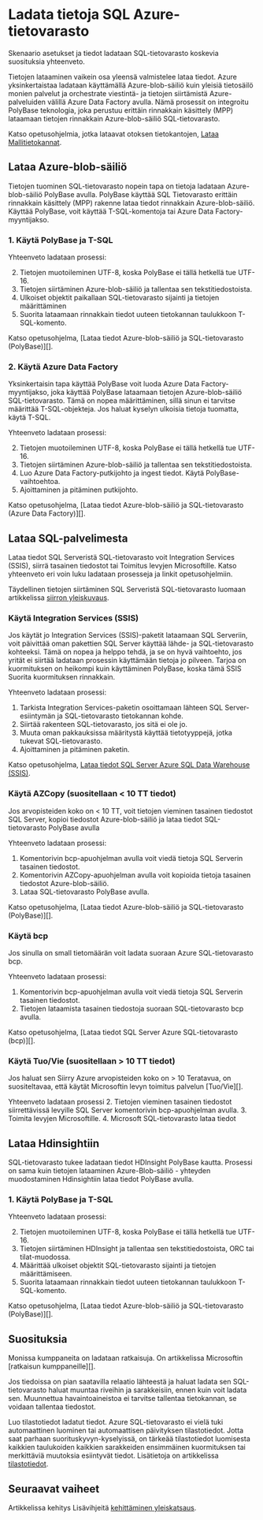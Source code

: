    <properties
   pageTitle="Ladata tietoja SQL Azure-tietovarasto | Microsoft Azure"
   description="Lue Yleisiä tilanteita, joissa tietojen SQL-tietovarasto ladataan. Näitä ovat PolyBase, Azure-blob-säiliö, tasainen tiedostoja ja levyllä-toimitus. Voit käyttää myös kolmannen osapuolen työkaluja."
   services="sql-data-warehouse"
   documentationCenter="NA"
   authors="lodipalm"
   manager="barbkess"
   editor=""/>

<tags
   ms.service="sql-data-warehouse"
   ms.devlang="NA"
   ms.topic="article"
   ms.tgt_pltfrm="NA"
   ms.workload="data-services"
   ms.date="07/12/2016"
   ms.author="lodipalm;barbkess;sonyama"/>

# <a name="load-data-into-azure-sql-data-warehouse"></a>Ladata tietoja SQL Azure-tietovarasto

Skenaario asetukset ja tiedot ladataan SQL-tietovarasto koskevia suosituksia yhteenveto.

Tietojen lataaminen vaikein osa yleensä valmistelee lataa tiedot. Azure yksinkertaistaa ladataan käyttämällä Azure-blob-säiliö kuin yleisiä tietosäilö monien palvelut ja orchestrate viestintä- ja tietojen siirtämistä Azure-palveluiden välillä Azure Data Factory avulla. Nämä prosessit on integroitu PolyBase teknologia, joka perustuu erittäin rinnakkain käsittely (MPP) lataamaan tietojen rinnakkain Azure-blob-säiliö SQL-tietovarasto. 

Katso opetusohjelmia, jotka lataavat otoksen tietokantojen, [Lataa Mallitietokannat][].

## <a name="load-from-azure-blob-storage"></a>Lataa Azure-blob-säiliö
Tietojen tuominen SQL-tietovarasto nopein tapa on tietoja ladataan Azure-blob-säiliö PolyBase avulla. PolyBase käyttää SQL Tietovarasto erittäin rinnakkain käsittely (MPP) rakenne lataa tiedot rinnakkain Azure-blob-säiliö. Käyttää PolyBase, voit käyttää T-SQL-komentoja tai Azure Data Factory-myyntijakso.

### <a name="1-use-polybase-and-t-sql"></a>1. Käytä PolyBase ja T-SQL

Yhteenveto ladataan prosessi:

2. Tietojen muotoileminen UTF-8, koska PolyBase ei tällä hetkellä tue UTF-16.
2. Tietojen siirtäminen Azure-blob-säiliö ja tallentaa sen tekstitiedostoista.
3. Ulkoiset objektit paikallaan SQL-tietovarasto sijainti ja tietojen määrittäminen
4. Suorita lataamaan rinnakkain tiedot uuteen tietokannan taulukkoon T-SQL-komento.

<!-- 5. Schedule and run a loading job. --> 

Katso opetusohjelma, [Lataa tiedot Azure-blob-säiliö ja SQL-tietovarasto (PolyBase)][].

### <a name="2-use-azure-data-factory"></a>2. Käytä Azure Data Factory

Yksinkertaisin tapa käyttää PolyBase voit luoda Azure Data Factory-myyntijakso, joka käyttää PolyBase lataamaan tietojen Azure-blob-säiliö SQL-tietovarasto. Tämä on nopea määrittäminen, sillä sinun ei tarvitse määrittää T-SQL-objekteja. Jos haluat kyselyn ulkoisia tietoja tuomatta, käytä T-SQL. 

Yhteenveto ladataan prosessi:

2. Tietojen muotoileminen UTF-8, koska PolyBase ei tällä hetkellä tue UTF-16.
2. Tietojen siirtäminen Azure-blob-säiliö ja tallentaa sen tekstitiedostoista.
3. Luo Azure Data Factory-putkijohto ja ingest tiedot. Käytä PolyBase-vaihtoehtoa.
4. Ajoittaminen ja pitäminen putkijohto.

Katso opetusohjelma, [Lataa tiedot Azure-blob-säiliö ja SQL-tietovarasto (Azure Data Factory)][].


## <a name="load-from-sql-server"></a>Lataa SQL-palvelimesta
Lataa tiedot SQL Serveristä SQL-tietovarasto voit Integration Services (SSIS), siirrä tasainen tiedostot tai Toimitus levyjen Microsoftille. Katso yhteenveto eri voin luku ladataan prosesseja ja linkit opetusohjelmiin.

Täydellinen tietojen siirtäminen SQL Serveristä SQL-tietovarasto luomaan artikkelissa [siirron yleiskuvaus][]. 

### <a name="use-integration-services-ssis"></a>Käytä Integration Services (SSIS)
Jos käytät jo Integration Services (SSIS)-paketit lataamaan SQL Serveriin, voit päivittää oman pakettien SQL Server käyttää lähde- ja SQL-tietovarasto kohteeksi. Tämä on nopea ja helppo tehdä, ja se on hyvä vaihtoehto, jos yrität ei siirtää ladataan prosessin käyttämään tietoja jo pilveen. Tarjoa on kuormituksen on heikompi kuin käyttäminen PolyBase, koska tämä SSIS Suorita kuormituksen rinnakkain.

Yhteenveto ladataan prosessi:

1. Tarkista Integration Services-paketin osoittamaan lähteen SQL Server-esiintymän ja SQL-tietovarasto tietokannan kohde.
2. Siirtää rakenteen SQL-tietovarasto, jos sitä ei ole jo.
3. Muuta oman pakkauksissa määritystä käyttää tietotyyppejä, jotka tukevat SQL-tietovarasto.
3. Ajoittaminen ja pitäminen paketin.

Katso opetusohjelma, [Lataa tiedot SQL Server Azure SQL Data Warehouse (SSIS)][].

### <a name="use-azcopy-recommended-for--10-tb-data"></a>Käytä AZCopy (suositellaan < 10 TT tiedot)
Jos arvopisteiden koko on < 10 TT, voit tietojen vieminen tasainen tiedostot SQL Server, kopioi tiedostot Azure-blob-säiliö ja lataa tiedot SQL-tietovarasto PolyBase avulla

Yhteenveto ladataan prosessi:

1. Komentorivin bcp-apuohjelman avulla voit viedä tietoja SQL Serverin tasainen tiedostot.
2. Komentorivin AZCopy-apuohjelman avulla voit kopioida tietoja tasainen tiedostot Azure-blob-säiliö.
3. Lataa SQL-tietovarasto PolyBase avulla.

Katso opetusohjelma, [Lataa tiedot Azure-blob-säiliö ja SQL-tietovarasto (PolyBase)][].

### <a name="use-bcp"></a>Käytä bcp
Jos sinulla on small tietomäärän voit ladata suoraan Azure SQL-tietovarasto bcp.

Yhteenveto ladataan prosessi:
1. Komentorivin bcp-apuohjelman avulla voit viedä tietoja SQL Serverin tasainen tiedostot.
2. Tietojen lataamista tasainen tiedostoja suoraan SQL-tietovarasto bcp avulla.

Katso opetusohjelma, [Lataa tiedot SQL Server Azure SQL-tietovarasto (bcp)][].


### <a name="use-importexport-recommended-for--10-tb-data"></a>Käytä Tuo/Vie (suositellaan > 10 TT tiedot)
Jos haluat sen Siirry Azure arvopisteiden koko on > 10 Teratavua, on suositeltavaa, että käytät Microsoftin levyn toimitus palvelun [Tuo/Vie][]. 

Yhteenveto ladataan prosessi
2. Tietojen vieminen tasainen tiedostot siirrettävissä levyille SQL Server komentorivin bcp-apuohjelman avulla.
3. Toimita levyjen Microsoftille.
4. Microsoft SQL-tietovarasto lataa tiedot

## <a name="load-from-hdinsight"></a>Lataa Hdinsightiin
SQL-tietovarasto tukee ladataan tiedot HDInsight PolyBase kautta. Prosessi on sama kuin tietojen lataaminen Azure-Blob-säiliö - yhteyden muodostaminen Hdinsightiin lataa tiedot PolyBase avulla. 

### <a name="1-use-polybase-and-t-sql"></a>1. Käytä PolyBase ja T-SQL

Yhteenveto ladataan prosessi:

2. Tietojen muotoileminen UTF-8, koska PolyBase ei tällä hetkellä tue UTF-16.
2. Tietojen siirtäminen HDInsight ja tallentaa sen tekstitiedostoista, ORC tai tilat-muodossa.
3. Määrittää ulkoiset objektit SQL-tietovarasto sijainti ja tietojen määrittämiseen.
4. Suorita lataamaan rinnakkain tiedot uuteen tietokannan taulukkoon T-SQL-komento.

Katso opetusohjelma, [Lataa tiedot Azure-blob-säiliö ja SQL-tietovarasto (PolyBase)][].

## <a name="recommendations"></a>Suosituksia

Monissa kumppaneita on ladataan ratkaisuja. On artikkelissa Microsoftin [ratkaisun kumppaneille][]. 

Jos tiedoissa on pian saatavilla relaatio lähteestä ja haluat ladata sen SQL-tietovarasto haluat muuntaa riveihin ja sarakkeisiin, ennen kuin voit ladata sen. Muunnettua havaintoaineistoa ei tarvitse tallentaa tietokannan, se voidaan tallentaa tiedostot.

Luo tilastotiedot ladatut tiedot. Azure SQL-tietovarasto ei vielä tuki automaattinen luominen tai automaattisen päivityksen tilastotiedot.  Jotta saat parhaan suorituskyvyn-kyselyissä, on tärkeää tilastotiedot luomisesta kaikkien taulukoiden kaikkien sarakkeiden ensimmäinen kuormituksen tai merkittäviä muutoksia esiintyvät tiedot.  Lisätietoja on artikkelissa [tilastotiedot][].


## <a name="next-steps"></a>Seuraavat vaiheet
Artikkelissa kehitys Lisävihjeitä [kehittäminen yleiskatsaus][].

<!--Image references-->

<!--Article references-->
[Tietojen lataaminen Azure-blob-säiliö SQL-tietovarasto (PolyBase)]: ./sql-data-warehouse-load-from-azure-blob-storage-with-polybase.md
[Tietojen lataaminen Azure-blob-säiliö SQL-tietovarasto (Azure Data Factory)]: ./sql-data-warehouse-load-from-azure-blob-storage-with-data-factory.md
[Lataa tiedot SQL Server Azure SQL Data Warehouse (SSIS)]: ./sql-data-warehouse-load-from-sql-server-with-integration-services.md
[Tietojen lataaminen SQL Server Azure SQL-tietovarasto (bcp)]: ./sql-data-warehouse-load-from-sql-server-with-bcp.md
[Load data from SQL Server to Azure SQL Data Warehouse (AZCopy)]: ./sql-data-warehouse-load-from-sql-server-with-azcopy.md

[Lataa Mallitietokannat]: ./sql-data-warehouse-load-sample-databases.md
[Siirron yleiskuvaus]: ./sql-data-warehouse-overview-migrate.md
[ratkaisu-kumppanit]: ./sql-data-warehouse-partner-business-intelligence.md
[kehittäminen yleiskatsaus]: ./sql-data-warehouse-overview-develop.md
[Tilastotiedot]: ./sql-data-warehouse-tables-statistics.md

<!--MSDN references-->

<!--Other Web references-->
[Tuo tai Vie]: https://azure.microsoft.com/documentation/articles/storage-import-export-service/
